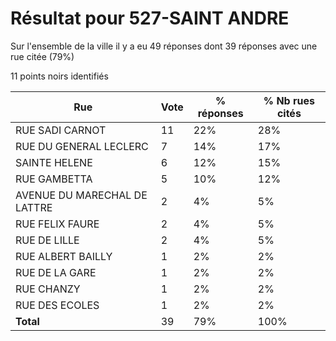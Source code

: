 # Résultat pour 527-SAINT ANDRE

Sur l'ensemble de la ville il y a eu 49 réponses dont 39 réponses avec une rue citée (79%)

11 points noirs identifiés

| Rue | Vote | % réponses | % Nb rues cités|
|-----|------|------------|----------------|
| RUE SADI CARNOT | 11 | 22% | 28%|
| RUE DU GENERAL LECLERC | 7 | 14% | 17%|
| SAINTE HELENE | 6 | 12% | 15%|
| RUE GAMBETTA | 5 | 10% | 12%|
| AVENUE DU MARECHAL DE LATTRE | 2 | 4% | 5%|
| RUE FELIX FAURE | 2 | 4% | 5%|
| RUE DE LILLE | 2 | 4% | 5%|
| RUE ALBERT BAILLY | 1 | 2% | 2%|
| RUE DE LA GARE | 1 | 2% | 2%|
| RUE CHANZY | 1 | 2% | 2%|
| RUE DES ECOLES | 1 | 2% | 2%|
| **Total** | 39 | 79% | 100%|
